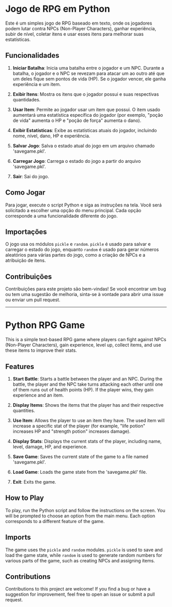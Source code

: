 # Jogo de RPG em Python

Este é um simples jogo de RPG baseado em texto, onde os jogadores podem lutar contra NPCs (Non-Player Characters), ganhar experiência, subir de nível, coletar itens e usar esses itens para melhorar suas estatísticas.

## Funcionalidades

1. **Iniciar Batalha**: Inicia uma batalha entre o jogador e um NPC. Durante a batalha, o jogador e o NPC se revezam para atacar um ao outro até que um deles fique sem pontos de vida (HP). Se o jogador vencer, ele ganha experiência e um item.

2. **Exibir Itens**: Mostra os itens que o jogador possui e suas respectivas quantidades.

3. **Usar Item**: Permite ao jogador usar um item que possui. O item usado aumentará uma estatística específica do jogador (por exemplo, "poção de vida" aumenta o HP e "poção de força" aumenta o dano).

4. **Exibir Estatísticas**: Exibe as estatísticas atuais do jogador, incluindo nome, nível, dano, HP e experiência.

5. **Salvar Jogo**: Salva o estado atual do jogo em um arquivo chamado 'savegame.pkl'.

6. **Carregar Jogo**: Carrega o estado do jogo a partir do arquivo 'savegame.pkl'.

7. **Sair**: Sai do jogo.

## Como Jogar

Para jogar, execute o script Python e siga as instruções na tela. Você será solicitado a escolher uma opção do menu principal. Cada opção corresponde a uma funcionalidade diferente do jogo.

## Importações

O jogo usa os módulos `pickle` e `random`. `pickle` é usado para salvar e carregar o estado do jogo, enquanto `random` é usado para gerar números aleatórios para várias partes do jogo, como a criação de NPCs e a atribuição de itens.

## Contribuições

Contribuições para este projeto são bem-vindas! Se você encontrar um bug ou tem uma sugestão de melhoria, sinta-se à vontade para abrir uma issue ou enviar um pull request.

---

# Python RPG Game

This is a simple text-based RPG game where players can fight against NPCs (Non-Player Characters), gain experience, level up, collect items, and use these items to improve their stats.

## Features

1. **Start Battle**: Starts a battle between the player and an NPC. During the battle, the player and the NPC take turns attacking each other until one of them runs out of health points (HP). If the player wins, they gain experience and an item.

2. **Display Items**: Shows the items that the player has and their respective quantities.

3. **Use Item**: Allows the player to use an item they have. The used item will increase a specific stat of the player (for example, "life potion" increases HP and "strength potion" increases damage).

4. **Display Stats**: Displays the current stats of the player, including name, level, damage, HP, and experience.

5. **Save Game**: Saves the current state of the game to a file named 'savegame.pkl'.

6. **Load Game**: Loads the game state from the 'savegame.pkl' file.

7. **Exit**: Exits the game.

## How to Play

To play, run the Python script and follow the instructions on the screen. You will be prompted to choose an option from the main menu. Each option corresponds to a different feature of the game.

## Imports

The game uses the `pickle` and `random` modules. `pickle` is used to save and load the game state, while `random` is used to generate random numbers for various parts of the game, such as creating NPCs and assigning items.

## Contributions

Contributions to this project are welcome! If you find a bug or have a suggestion for improvement, feel free to open an issue or submit a pull request.

